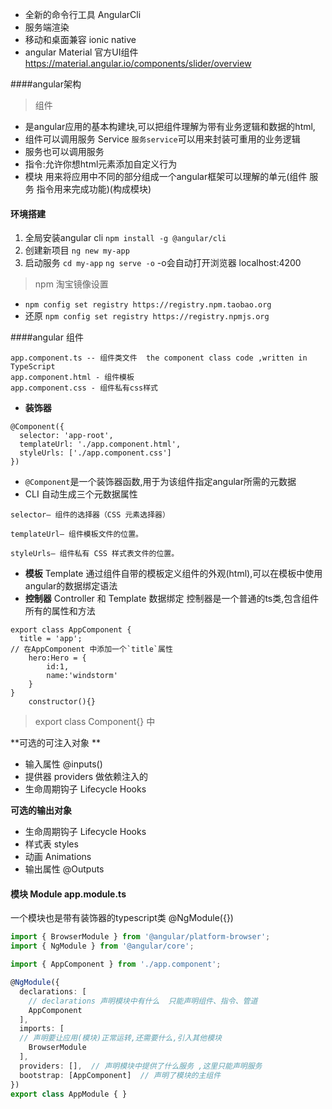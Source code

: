 - 全新的命令行工具 AngularCli
- 服务端渲染
- 移动和桌面兼容 ionic native
- angular Material 官方UI组件 https://material.angular.io/components/slider/overview

####angular架构

> 组件

- 是angular应用的基本构建块,可以把组件理解为带有业务逻辑和数据的html,
- 组件可以调用服务 Service `服务service`可以用来封装可重用的业务逻辑 
- 服务也可以调用服务
- 指令:允许你想html元素添加自定义行为
- 模块 用来将应用中不同的部分组成一个angular框架可以理解的单元(组件 服务 指令用来完成功能)(构成模块)

#### 环境搭建
1. 全局安装angular cli  `npm install -g @angular/cli`
2. 创建新项目 `ng new my-app`
3. 启动服务  `cd my-app`  `ng serve -o` -o会自动打开浏览器 localhost:4200

> npm 淘宝镜像设置

- `npm config set registry https://registry.npm.taobao.org`
- 还原 `npm config set registry https://registry.npmjs.org`

####angular 组件
```
app.component.ts -- 组件类文件  the component class code ,written in TypeScript
app.component.html - 组件模板
app.component.css - 组件私有css样式
```

- **装饰器** 
```
@Component({
  selector: 'app-root',
  templateUrl: './app.component.html',
  styleUrls: ['./app.component.css']
})
```
- `@Component`是一个装饰器函数,用于为该组件指定angular所需的元数据
- CLI 自动生成三个元数据属性

```
selector— 组件的选择器（CSS 元素选择器）

templateUrl— 组件模板文件的位置。

styleUrls— 组件私有 CSS 样式表文件的位置。

```
- **模板** Template
通过组件自带的模板定义组件的外观(html),可以在模板中使用angular的数据绑定语法
- **控制器** Controller  和 Template 数据绑定
控制器是一个普通的ts类,包含组件所有的属性和方法
```
export class AppComponent {
  title = 'app';
// 在AppComponent 中添加一个`title`属性
    hero:Hero = {
        id:1,
        name:'windstorm'
    }
}
    constructor(){}
```
> export class Component{} 中

**可选的可注入对象 **
- 输入属性 @inputs()
- 提供器 providers  做依赖注入的
- 生命周期钩子 Lifecycle Hooks

**可选的输出对象**
- 生命周期钩子 Lifecycle Hooks
- 样式表 styles
- 动画 Animations
- 输出属性 @Outputs

#### 模块 Module   app.module.ts
一个模块也是带有装饰器的typescript类 @NgModule({})
```ts
import { BrowserModule } from '@angular/platform-browser';
import { NgModule } from '@angular/core';

import { AppComponent } from './app.component';

@NgModule({
  declarations: [
    // declarations 声明模块中有什么  只能声明组件、指令、管道
    AppComponent
  ],
  imports: [
  // 声明要让应用(模块)正常运转,还需要什么,引入其他模块
    BrowserModule
  ],
  providers: [],  // 声明模块中提供了什么服务 ,这里只能声明服务
  bootstrap: [AppComponent]  // 声明了模块的主组件
})
export class AppModule { }
```